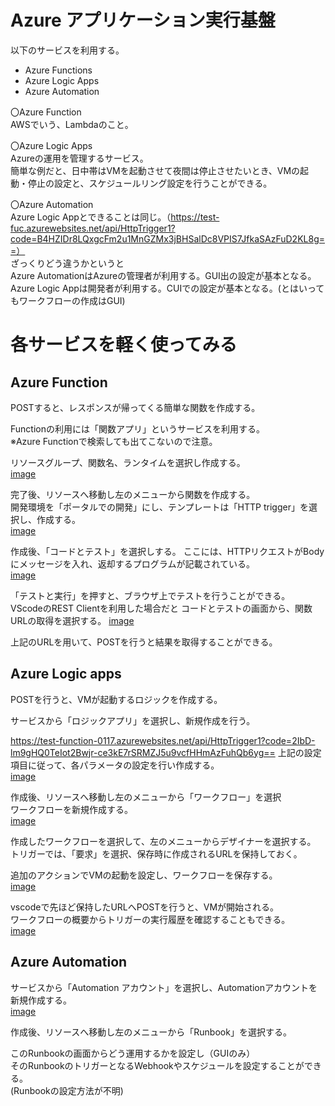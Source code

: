 # Azure アプリケーション実行基盤  

以下のサービスを利用する。  
- Azure Functions  
- Azure Logic Apps  
- Azure Automation  

〇Azure Function  
  AWSでいう、Lambdaのこと。  

〇Azure Logic Apps  
  Azureの運用を管理するサービス。  
  簡単な例だと、日中帯はVMを起動させて夜間は停止させたいとき、VMの起動・停止の設定と、スケジュールリング設定を行うことができる。  

〇Azure Automation  
  Azure Logic Appとできることは同じ。（https://test-fuc.azurewebsites.net/api/HttpTrigger1?code=B4HZIDr8LQxgcFm2u1MnGZMx3jBHSalDc8VPIS7JfkaSAzFuD2KL8g==）  
  ざっくりどう違うかというと  
  Azure AutomationはAzureの管理者が利用する。GUI出の設定が基本となる。  
  Azure Logic Appは開発者が利用する。CUIでの設定が基本となる。(とはいってもワークフローの作成はGUI)  


# 各サービスを軽く使ってみる  

## Azure Function  

POSTすると、レスポンスが帰ってくる簡単な関数を作成する。  

Functionの利用には「関数アプリ」というサービスを利用する。  
※Azure Functionで検索しても出てこないので注意。  

リソースグループ、関数名、ランタイムを選択し作成する。  
[image](/image/20.png)  

完了後、リソースへ移動し左のメニューから関数を作成する。  
開発環境を「ポータルでの開発」にし、テンプレートは「HTTP trigger」を選択し、作成する。  
[image](/image/21.png)  

作成後、「コードとテスト」を選択しする。
ここには、HTTPリクエストがBodyにメッセージを入れ、返却するプログラムが記載されている。  
[image](/image/22.png)  

「テストと実行」を押すと、ブラウザ上でテストを行うことができる。  
VScodeのREST Clientを利用した場合だと
コードとテストの画面から、関数URLの取得を選択する。
[image](/image/23.png)  

上記のURLを用いて、POSTを行うと結果を取得することができる。  


## Azure Logic apps  

POSTを行うと、VMが起動するロジックを作成する。  

サービスから「ロジックアプリ」を選択し、新規作成を行う。  

https://test-function-0117.azurewebsites.net/api/HttpTrigger1?code=2IbD-lm9gHQ0TeIot2Bwjr-ce3kE7rSRMZJ5u9vcfHHmAzFuhQb6yg==
上記の設定項目に従って、各パラメータの設定を行い作成する。  
[image](/image/24.png)  

作成後、リソースへ移動し左のメニューから「ワークフロー」を選択  
ワークフローを新規作成する。  
[image](/image/25.png)  

作成したワークフローを選択して、左のメニューからデザイナーを選択する。  
トリガーでは、「要求」を選択、保存時に作成されるURLを保持しておく。  

追加のアクションでVMの起動を設定し、ワークフローを保存する。  
[image](/image/26.png)  

vscodeで先ほど保持したURLへPOSTを行うと、VMが開始される。  
ワークフローの概要からトリガーの実行履歴を確認することもできる。  
[image](/image/27.png)  


## Azure Automation  

サービスから「Automation アカウント」を選択し、Automationアカウントを新規作成する。  
[image](/image/28.png)  

作成後、リソースへ移動し左のメニューから「Runbook」を選択する。  

このRunbookの画面からどう運用するかを設定し（GUIのみ）  
そのRunbookのトリガーとなるWebhookやスケジュールを設定することができる。  
(Runbookの設定方法が不明)  


